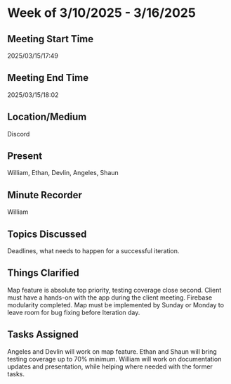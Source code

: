 # Week of 3/10/2025 - 3/16/2025

## Meeting Start Time

2025/03/15/17:49

## Meeting End Time

2025/03/15/18:02

## Location/Medium

Discord

## Present

William, Ethan, Devlin, Angeles, Shaun

## Minute Recorder

William

## Topics Discussed

Deadlines, what needs to happen for a successful iteration. 

## Things Clarified

Map feature is absolute top priority, testing coverage close second. Client must have a hands-on with the app during the client meeting. Firebase modularity completed. Map must be implemented by Sunday or Monday to leave room for bug fixing before Iteration day.

## Tasks Assigned

Angeles and Devlin will work on map feature. Ethan and Shaun will bring testing coverage up to 70% minimum. William will work on documentation updates and presentation, while helping where needed with the former tasks.
